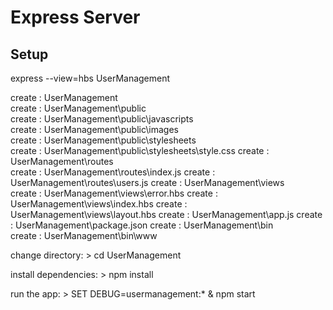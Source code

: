 # Express Server

## Setup
   express --view=hbs UserManagement

   create : UserManagement\
   create : UserManagement\public\
   create : UserManagement\public\javascripts\
   create : UserManagement\public\images\
   create : UserManagement\public\stylesheets\
   create : UserManagement\public\stylesheets\style.css
   create : UserManagement\routes\
   create : UserManagement\routes\index.js
   create : UserManagement\routes\users.js
   create : UserManagement\views\
   create : UserManagement\views\error.hbs
   create : UserManagement\views\index.hbs
   create : UserManagement\views\layout.hbs
   create : UserManagement\app.js
   create : UserManagement\package.json
   create : UserManagement\bin\
   create : UserManagement\bin\www

   change directory:
     > cd UserManagement

   install dependencies:
     > npm install

   run the app:
     > SET DEBUG=usermanagement:* & npm start


    